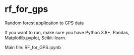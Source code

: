 # rf_for_gps
Random forest application to GPS data

If you want to run, make sure you have Python 3.8+, Pandas, Matplotlib.pyplot, Scikit-learn.

Main file: RF_for_GPS.ipynb
